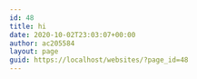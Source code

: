 ```yaml
---
id: 48
title: hi
date: 2020-10-02T23:03:07+00:00
author: ac205584
layout: page
guid: https://localhost/websites/?page_id=48
---
```

